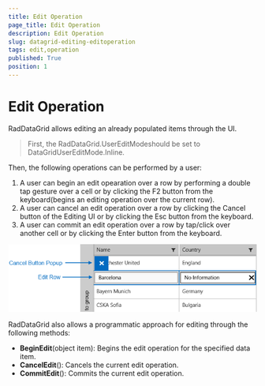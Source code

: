 ```yaml
---
title: Edit Operation
page_title: Edit Operation
description: Edit Operation
slug: datagrid-editing-editoperation
tags: edit,operation
published: True
position: 1
---
```


# Edit Operation

RadDataGrid allows editing an already populated items through the UI.

>First, the RadDataGrid.UserEditModeshould be set to DataGridUserEditMode.Inline. 

Then, the following operations can be performed by a user:

1. A user can begin an edit opearation over a row by performing a double tap gesture over a cell or by clicking the F2 button from the keyboard(begins an editing operation over the current row).
1. A user can cancel an edit operation over a row by clicking the Cancel button of the Editing UI or by clicking the Esc button from the keyboard. 
1. A user can commit an edit operation over a row by tap/click over another cell or by clicking the Enter button from the keyboard.

![EditingUI](images/EditingUI.png)

RadDataGrid also allows a programmatic approach for editing through the following methods:

* **BeginEdit**(object item): Begins the edit operation for the specified data item.
* **CancelEdit**(): Cancels the current edit operation.
* **CommitEdit**(): Commits the current edit operation.